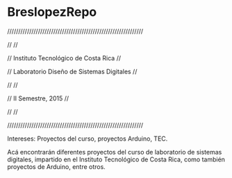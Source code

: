 # BreslopezRepo
//////////////////////////////////////////////////////////////

//                                                          //

//         Instituto Tecnológico de Costa Rica              //  

//        Laboratorio Diseño de Sistemas Digitales          //

//                                                          //

//                  II Semestre, 2015                       //

//                                                          //

//////////////////////////////////////////////////////////////

Intereses: Proyectos del curso, proyectos Arduino, TEC.

Acá encontrarán diferentes proyectos del curso de laboratorio de sistemas digitales, impartido en el Instituto Tecnológico de Costa Rica, como también proyectos de Arduino, entre otros.
